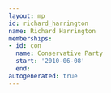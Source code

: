 ```yaml
---
layout: mp
id: richard_harrington
name: Richard Harrington
memberships:
- id: con
  name: Conservative Party
  start: '2010-06-08'
  end: 
autogenerated: true
---
```

